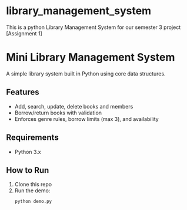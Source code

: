 # library_management_system
This is a python Library Management System for our semester 3 project [Assignment 1]


# Mini Library Management System

A simple library system built in Python using core data structures.

## Features
- Add, search, update, delete books and members
- Borrow/return books with validation
- Enforces genre rules, borrow limits (max 3), and availability

## Requirements
- Python 3.x

## How to Run

1. Clone this repo
2. Run the demo:
   ```bash
   python demo.py
